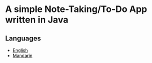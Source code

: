 # A simple Note-Taking/To-Do App written in Java

## Languages

- [English](docs/en/README.md)
- [Mandarin](docs/zh/README.md)
